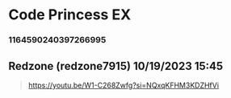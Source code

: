 # Code Princess EX
### 1164590240397266995
## Redzone (redzone7915) 10/19/2023 15:45 

> https://youtu.be/W1-C268Zwfg?si=NQxqKFHM3KDZHfVi

